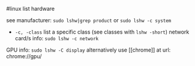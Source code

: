 #linux 
list hardware

see manufacturer: `sudo lshw|grep product` or `sudo lshw -c system`
- `-c, -class` list a specific class (see classes with `lshw -short`)
network card/s info: `sudo lshw -c network`

GPU info: ` sudo lshw -C display ` alternatively use [[chrome]] at url: chrome://gpu/